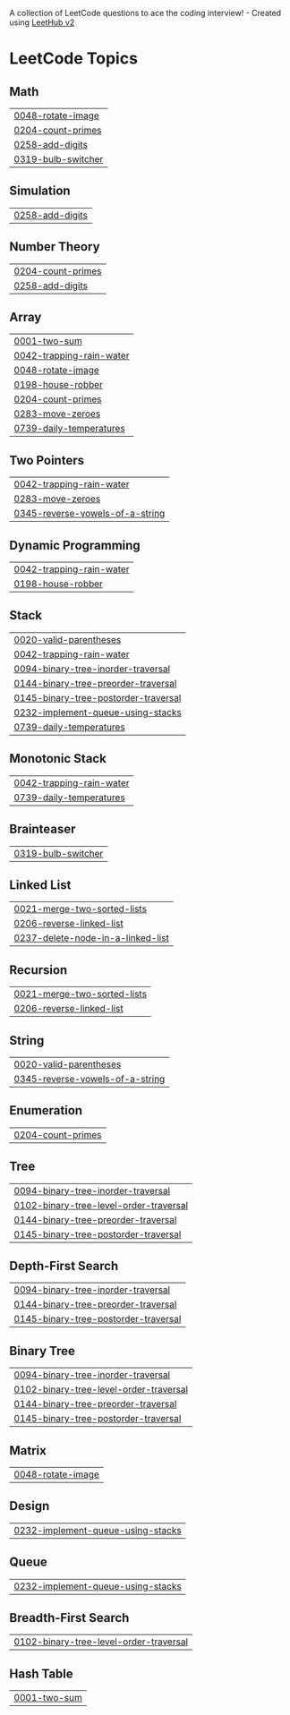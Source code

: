 A collection of LeetCode questions to ace the coding interview! - Created using [LeetHub v2](https://github.com/arunbhardwaj/LeetHub-2.0)
<!---LeetCode Topics Start-->
# LeetCode Topics
## Math
|  |
| ------- |
| [0048-rotate-image](https://github.com/saimanogna3005/Leetcode/tree/master/0048-rotate-image) |
| [0204-count-primes](https://github.com/saimanogna3005/Leetcode/tree/master/0204-count-primes) |
| [0258-add-digits](https://github.com/saimanogna3005/Leetcode/tree/master/0258-add-digits) |
| [0319-bulb-switcher](https://github.com/saimanogna3005/Leetcode/tree/master/0319-bulb-switcher) |
## Simulation
|  |
| ------- |
| [0258-add-digits](https://github.com/saimanogna3005/Leetcode/tree/master/0258-add-digits) |
## Number Theory
|  |
| ------- |
| [0204-count-primes](https://github.com/saimanogna3005/Leetcode/tree/master/0204-count-primes) |
| [0258-add-digits](https://github.com/saimanogna3005/Leetcode/tree/master/0258-add-digits) |
## Array
|  |
| ------- |
| [0001-two-sum](https://github.com/saimanogna3005/Leetcode/tree/master/0001-two-sum) |
| [0042-trapping-rain-water](https://github.com/saimanogna3005/Leetcode/tree/master/0042-trapping-rain-water) |
| [0048-rotate-image](https://github.com/saimanogna3005/Leetcode/tree/master/0048-rotate-image) |
| [0198-house-robber](https://github.com/saimanogna3005/Leetcode/tree/master/0198-house-robber) |
| [0204-count-primes](https://github.com/saimanogna3005/Leetcode/tree/master/0204-count-primes) |
| [0283-move-zeroes](https://github.com/saimanogna3005/Leetcode/tree/master/0283-move-zeroes) |
| [0739-daily-temperatures](https://github.com/saimanogna3005/Leetcode/tree/master/0739-daily-temperatures) |
## Two Pointers
|  |
| ------- |
| [0042-trapping-rain-water](https://github.com/saimanogna3005/Leetcode/tree/master/0042-trapping-rain-water) |
| [0283-move-zeroes](https://github.com/saimanogna3005/Leetcode/tree/master/0283-move-zeroes) |
| [0345-reverse-vowels-of-a-string](https://github.com/saimanogna3005/Leetcode/tree/master/0345-reverse-vowels-of-a-string) |
## Dynamic Programming
|  |
| ------- |
| [0042-trapping-rain-water](https://github.com/saimanogna3005/Leetcode/tree/master/0042-trapping-rain-water) |
| [0198-house-robber](https://github.com/saimanogna3005/Leetcode/tree/master/0198-house-robber) |
## Stack
|  |
| ------- |
| [0020-valid-parentheses](https://github.com/saimanogna3005/Leetcode/tree/master/0020-valid-parentheses) |
| [0042-trapping-rain-water](https://github.com/saimanogna3005/Leetcode/tree/master/0042-trapping-rain-water) |
| [0094-binary-tree-inorder-traversal](https://github.com/saimanogna3005/Leetcode/tree/master/0094-binary-tree-inorder-traversal) |
| [0144-binary-tree-preorder-traversal](https://github.com/saimanogna3005/Leetcode/tree/master/0144-binary-tree-preorder-traversal) |
| [0145-binary-tree-postorder-traversal](https://github.com/saimanogna3005/Leetcode/tree/master/0145-binary-tree-postorder-traversal) |
| [0232-implement-queue-using-stacks](https://github.com/saimanogna3005/Leetcode/tree/master/0232-implement-queue-using-stacks) |
| [0739-daily-temperatures](https://github.com/saimanogna3005/Leetcode/tree/master/0739-daily-temperatures) |
## Monotonic Stack
|  |
| ------- |
| [0042-trapping-rain-water](https://github.com/saimanogna3005/Leetcode/tree/master/0042-trapping-rain-water) |
| [0739-daily-temperatures](https://github.com/saimanogna3005/Leetcode/tree/master/0739-daily-temperatures) |
## Brainteaser
|  |
| ------- |
| [0319-bulb-switcher](https://github.com/saimanogna3005/Leetcode/tree/master/0319-bulb-switcher) |
## Linked List
|  |
| ------- |
| [0021-merge-two-sorted-lists](https://github.com/saimanogna3005/Leetcode/tree/master/0021-merge-two-sorted-lists) |
| [0206-reverse-linked-list](https://github.com/saimanogna3005/Leetcode/tree/master/0206-reverse-linked-list) |
| [0237-delete-node-in-a-linked-list](https://github.com/saimanogna3005/Leetcode/tree/master/0237-delete-node-in-a-linked-list) |
## Recursion
|  |
| ------- |
| [0021-merge-two-sorted-lists](https://github.com/saimanogna3005/Leetcode/tree/master/0021-merge-two-sorted-lists) |
| [0206-reverse-linked-list](https://github.com/saimanogna3005/Leetcode/tree/master/0206-reverse-linked-list) |
## String
|  |
| ------- |
| [0020-valid-parentheses](https://github.com/saimanogna3005/Leetcode/tree/master/0020-valid-parentheses) |
| [0345-reverse-vowels-of-a-string](https://github.com/saimanogna3005/Leetcode/tree/master/0345-reverse-vowels-of-a-string) |
## Enumeration
|  |
| ------- |
| [0204-count-primes](https://github.com/saimanogna3005/Leetcode/tree/master/0204-count-primes) |
## Tree
|  |
| ------- |
| [0094-binary-tree-inorder-traversal](https://github.com/saimanogna3005/Leetcode/tree/master/0094-binary-tree-inorder-traversal) |
| [0102-binary-tree-level-order-traversal](https://github.com/saimanogna3005/Leetcode/tree/master/0102-binary-tree-level-order-traversal) |
| [0144-binary-tree-preorder-traversal](https://github.com/saimanogna3005/Leetcode/tree/master/0144-binary-tree-preorder-traversal) |
| [0145-binary-tree-postorder-traversal](https://github.com/saimanogna3005/Leetcode/tree/master/0145-binary-tree-postorder-traversal) |
## Depth-First Search
|  |
| ------- |
| [0094-binary-tree-inorder-traversal](https://github.com/saimanogna3005/Leetcode/tree/master/0094-binary-tree-inorder-traversal) |
| [0144-binary-tree-preorder-traversal](https://github.com/saimanogna3005/Leetcode/tree/master/0144-binary-tree-preorder-traversal) |
| [0145-binary-tree-postorder-traversal](https://github.com/saimanogna3005/Leetcode/tree/master/0145-binary-tree-postorder-traversal) |
## Binary Tree
|  |
| ------- |
| [0094-binary-tree-inorder-traversal](https://github.com/saimanogna3005/Leetcode/tree/master/0094-binary-tree-inorder-traversal) |
| [0102-binary-tree-level-order-traversal](https://github.com/saimanogna3005/Leetcode/tree/master/0102-binary-tree-level-order-traversal) |
| [0144-binary-tree-preorder-traversal](https://github.com/saimanogna3005/Leetcode/tree/master/0144-binary-tree-preorder-traversal) |
| [0145-binary-tree-postorder-traversal](https://github.com/saimanogna3005/Leetcode/tree/master/0145-binary-tree-postorder-traversal) |
## Matrix
|  |
| ------- |
| [0048-rotate-image](https://github.com/saimanogna3005/Leetcode/tree/master/0048-rotate-image) |
## Design
|  |
| ------- |
| [0232-implement-queue-using-stacks](https://github.com/saimanogna3005/Leetcode/tree/master/0232-implement-queue-using-stacks) |
## Queue
|  |
| ------- |
| [0232-implement-queue-using-stacks](https://github.com/saimanogna3005/Leetcode/tree/master/0232-implement-queue-using-stacks) |
## Breadth-First Search
|  |
| ------- |
| [0102-binary-tree-level-order-traversal](https://github.com/saimanogna3005/Leetcode/tree/master/0102-binary-tree-level-order-traversal) |
## Hash Table
|  |
| ------- |
| [0001-two-sum](https://github.com/saimanogna3005/Leetcode/tree/master/0001-two-sum) |
<!---LeetCode Topics End-->